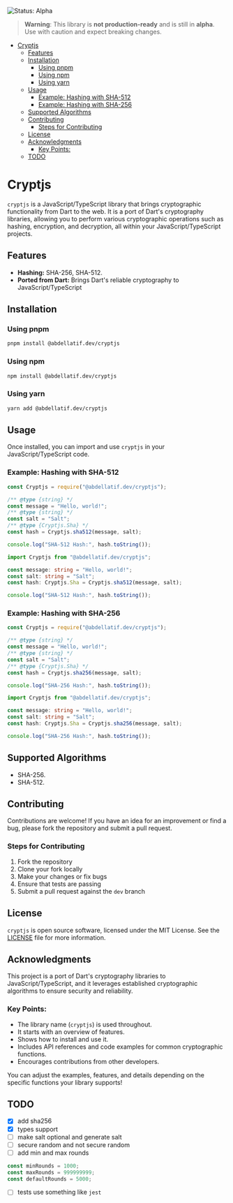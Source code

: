 ![Status: Alpha](https://img.shields.io/badge/Status-Alpha-orange)

> **Warning**: This library is **not production-ready** and is still in
> **alpha**. Use with caution and expect breaking changes.

- [Cryptjs](#cryptjs)
  - [Features](#features)
  - [Installation](#installation)
    - [Using pnpm](#using-pnpm)
    - [Using npm](#using-npm)
    - [Using yarn](#using-yarn)
  - [Usage](#usage)
    - [Example: Hashing with SHA-512](#example-hashing-with-sha-512)
    - [Example: Hashing with SHA-256](#example-hashing-with-sha-256)
  - [Supported Algorithms](#supported-algorithms)
  - [Contributing](#contributing)
    - [Steps for Contributing](#steps-for-contributing)
  - [License](#license)
  - [Acknowledgments](#acknowledgments)
    - [Key Points:](#key-points)
  - [TODO](#todo)

# Cryptjs

`cryptjs` is a JavaScript/TypeScript library that brings cryptographic
functionality from Dart to the web. It is a port of Dart's cryptography
libraries, allowing you to perform various cryptographic operations such as
hashing, encryption, and decryption, all within your JavaScript/TypeScript
projects.

## Features

- **Hashing:** SHA-256, SHA-512.
- **Ported from Dart:** Brings Dart's reliable cryptography to
  JavaScript/TypeScript

## Installation

### Using pnpm

```bash
pnpm install @abdellatif.dev/cryptjs
```

### Using npm

```bash
npm install @abdellatif.dev/cryptjs
```

### Using yarn

```bash
yarn add @abdellatif.dev/cryptjs
```

## Usage

Once installed, you can import and use `cryptjs` in your JavaScript/TypeScript
code.

### Example: Hashing with SHA-512

```js
const Cryptjs = require("@abdellatif.dev/cryptjs");

/** @type {string} */
const message = "Hello, world!";
/** @type {string} */
const salt = "Salt";
/** @type {Cryptjs.Sha} */
const hash = Cryptjs.sha512(message, salt);

console.log("SHA-512 Hash:", hash.toString());
```

```ts
import Cryptjs from "@abdellatif.dev/cryptjs";

const message: string = "Hello, world!";
const salt: string = "Salt";
const hash: Cryptjs.Sha = Cryptjs.sha512(message, salt);

console.log("SHA-512 Hash:", hash.toString());
```

### Example: Hashing with SHA-256

```js
const Cryptjs = require("@abdellatif.dev/cryptjs");

/** @type {string} */
const message = "Hello, world!";
/** @type {string} */
const salt = "Salt";
/** @type {Cryptjs.Sha} */
const hash = Cryptjs.sha256(message, salt);

console.log("SHA-256 Hash:", hash.toString());
```

```ts
import Cryptjs from "@abdellatif.dev/cryptjs";

const message: string = "Hello, world!";
const salt: string = "Salt";
const hash: Cryptjs.Sha = Cryptjs.sha256(message, salt);

console.log("SHA-256 Hash:", hash.toString());
```

## Supported Algorithms

- SHA-256.
- SHA-512.

## Contributing

Contributions are welcome! If you have an idea for an improvement or find a bug,
please fork the repository and submit a pull request.

### Steps for Contributing

1. Fork the repository
2. Clone your fork locally
3. Make your changes or fix bugs
4. Ensure that tests are passing
5. Submit a pull request against the `dev` branch

## License

`cryptjs` is open source software, licensed under the MIT License. See the
[LICENSE](LICENSE) file for more information.

## Acknowledgments

This project is a port of Dart's cryptography libraries to
JavaScript/TypeScript, and it leverages established cryptographic algorithms to
ensure security and reliability.

### Key Points:

- The library name (`cryptjs`) is used throughout.
- It starts with an overview of features.
- Shows how to install and use it.
- Includes API references and code examples for common cryptographic functions.
- Encourages contributions from other developers.

You can adjust the examples, features, and details depending on the specific
functions your library supports!

## TODO

- [x] add sha256
- [x] types support
- [ ] make salt optional and generate salt
- [ ] secure random and not secure random
- [ ] add min and max rounds

```ts
const minRounds = 1000;
const maxRounds = 999999999;
const defaultRounds = 5000;
```

- [ ] tests use something like `jest`
